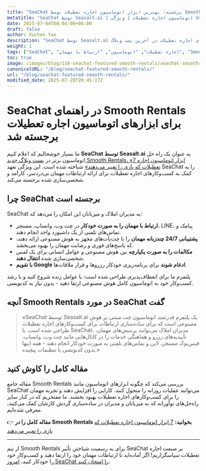 ```yaml
---
title: "SeaChat برجسته: بهترین ابزار اتوماسیون اجاره تعطیلات توسط Smooth Rentals"
metatitle: "SeaChat توسط Seasalt.ai | اتوماسیون اجاره تعطیلات | ویژگی Smooth Rentals"
date: 2025-07-04T08:04:00+08:00
draft: false
author: Xuchen Yao
description: "SeaChat توسط Seasalt.ai به عنوان یک ابزار اتوماسیون پیشرو برای اجاره تعطیلات در آخرین پست وبلاگ Smooth Rentals شناخته شده است. کشف کنید که چگونه SeaChat ارتباط با مهمان را ساده می‌کند و کارایی را افزایش می‌دهد."
weight: 1
tags: ["SeaChat", "اجاره تعطیلات", "اتوماسیون", "ارتباط با مهمان", "Smooth Rentals", "چت‌بات هوش مصنوعی"]
toc: true
image: /images/blog/110-seachat-featured-smooth-rentals/seachat-smoothrentals-feature.jpeg
canonicalURL: "/blog/seachat-featured-smooth-rentals/"
url: "/blog/seachat-featured-smooth-rentals/"
modified_date: 2025-07-29T20:45:17Z
---
```


# SeaChat در راهنمای Smooth Rentals برای ابزارهای اتوماسیون اجاره تعطیلات برجسته شد

ما بسیار خوشحالیم که اعلام کنیم **SeaChat توسط Seasalt.ai** به عنوان یک راه حل اتوماسیون برتر در [پست وبلاگ جدید Smooth Rentals، «7 ابزار اتوماسیون اجاره تعطیلات که بازی را تغییر می‌دهند»](https://smooth.rentals/blog/vacation-rental-automation-tools/) شناخته شده است. این ویژگی تعهد SeaChat را به کمک به کسب‌وکارهای اجاره تعطیلات برای ارائه ارتباطات مهمان بی‌دردسر، کارآمد و شخصی‌سازی شده برجسته می‌کند.

## چرا SeaChat برجسته است

SeaChat به مدیران املاک و میزبانان این امکان را می‌دهد که:

- **ارتباط با مهمان را به صورت خودکار** در چت وب، واتساپ، مسنجر، LINE، پیامک و تماس‌های تلفنی از یک داشبورد واحد انجام دهند.
- **پشتیبانی 24/7 چندزبانه مهمان** را با چت‌بات‌های مجهز به هوش مصنوعی ارائه دهند، که پاسخ‌های فوری و رضایت مهمان را بهبود می‌بخشد.
- **مکالمات را به صورت یکپارچه** بین هوش مصنوعی و عوامل انسانی برای یک لمس شخصی‌سازی شده **انتقال دهند**.
- **با تقویم Google ادغام شوند** برای برنامه‌ریزی خودکار رزروها و قرار ملاقات‌ها.

پلتفرم ما برای انعطاف‌پذیری طراحی شده است: با عوامل زنده شروع کنید و با رشد کسب‌وکار خود به اتوماسیون کامل هوش مصنوعی ارتقا دهید - بدون نیاز به کدنویسی.

## آنچه Smooth Rentals در مورد SeaChat گفت

> «SeaChat توسط Seasalt.ai یک پلتفرم قدرتمند اتوماسیون چت مبتنی بر هوش مصنوعی است که برای ساده‌سازی ارتباطات برای کسب‌وکارهای اجاره تعطیلات طراحی شده است. با SeaChat، مدیران املاک می‌توانند پرسش‌های مهمان، تأییدیه‌های رزرو و هماهنگی خدمات را در کانال‌هایی مانند چت وب، واتساپ، فیس‌بوک مسنجر، لاین و تماس‌های تلفنی به صورت خودکار انجام دهند - همه اینها بدون کدنویسی یا تنظیمات پیچیده.»

## مقاله کامل را کاوش کنید

مقاله جامع Smooth Rentals بررسی می‌کند که چگونه ابزارهای اتوماسیون مانند SeaChat می‌توانند عملیات روزانه را متحول کنند، کارایی را افزایش دهند و تجربه مهمان را برای کسب‌وکارهای اجاره تعطیلات بهبود بخشند. ما مفتخریم که در کنار سایر راه‌حل‌های نوآورانه که به میزبانان و مدیران در ساده‌سازی گردش کارشان کمک می‌کنند، معرفی شده‌ایم.

👉 **مقاله کامل را در Smooth Rentals بخوانید:**
[7 ابزار اتوماسیون اجاره تعطیلات که بازی را تغییر می‌دهند](https://smooth.rentals/blog/vacation-rental-automation-tools/)

---

از تیم Smooth Rentals برای به رسمیت شناختن تأثیر SeaChat بر صنعت اجاره تعطیلات سپاسگزاریم! اگر آماده‌اید تا ارتباطات مهمان خود را ارتقا دهید و کسب‌وکار خود را خودکار کنید، [امروز SeaChat را امتحان کنید](https://chat.seasalt.ai/?utm_source=blog).
